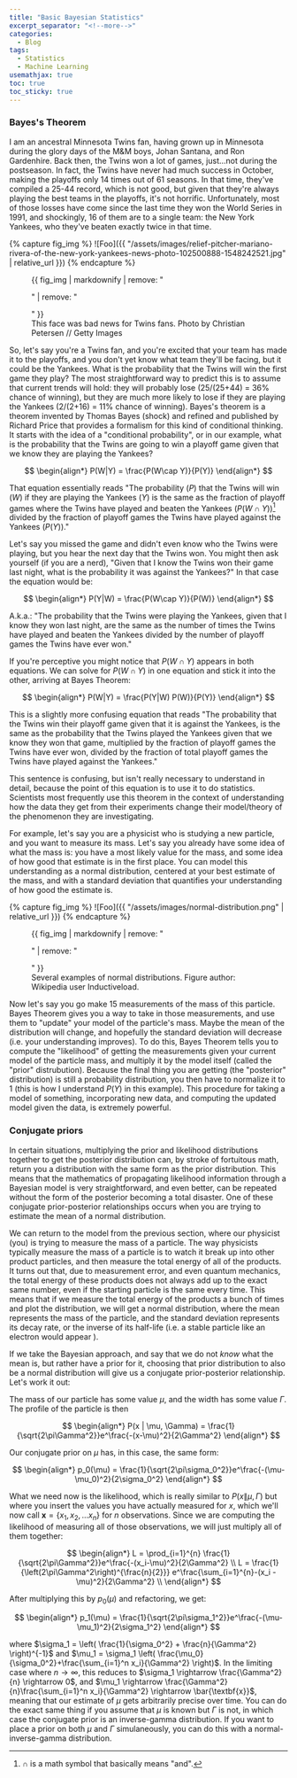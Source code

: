 ```yaml
---
title: "Basic Bayesian Statistics"
excerpt_separator: "<!--more-->"
categories:
  - Blog
tags:
  - Statistics
  - Machine Learning
usemathjax: true
toc: true
toc_sticky: true
---
```


### Bayes's Theorem

I am an ancestral Minnesota Twins fan, having grown up in Minnesota during the glory days of the M&M boys, Johan Santana, and Ron Gardenhire. Back then, the Twins won a lot of games, just...not during the postseason. In fact, the Twins have never had much success in October, making the playoffs only 14 times out of 61 seasons. In that time, they've compiled a 25-44 record, which is not good, but given that they're always playing the best teams in the playoffs, it's not horrific. Unfortunately, most of those losses have come since the last time they won the World Series in 1991, and shockingly, 16 of them are to a single team: the New York Yankees, who they've beaten exactly twice in that time.

{% capture fig_img %}
![Foo]({{ "/assets/images/relief-pitcher-mariano-rivera-of-the-new-york-yankees-news-photo-102500888-1548242521.jpg" | relative_url }})
{% endcapture %}

<figure>
  {{ fig_img | markdownify | remove: "<p>" | remove: "</p>" }}
  <figcaption>This face was bad news for Twins fans. Photo by Christian Petersen // Getty Images</figcaption>
</figure>

So, let's say you're a Twins fan, and you're excited that your team has made it to the playoffs, and you don't yet know what team they'll be facing, but it could be the Yankees. What is the probability that the Twins will win the first game they play? The most straightforward way to predict this is to assume that current trends will hold: they will probably lose (25/(25+44) = 36% chance of winning), but they are much more likely to lose if they are playing the Yankees (2/(2+16) = 11% chance of winning). Bayes's theorem is a theorem invented by Thomas Bayes (shock) and refined and published by Richard Price that provides a formalism for this kind of conditional thinking. It starts with the idea of a "conditional probability", or in our example, what is the probability that the Twins are going to win a playoff game given that we know they are playing the Yankees?

$$
\begin{align*}
P(W|Y) = \frac{P(W\cap Y)}{P(Y)}
\end{align*}
$$

That equation essentially reads "The probability ($P$) that the Twins will win ($W$) if they are playing the Yankees ($Y$) is the same as the fraction of playoff games where the Twins have played and beaten the Yankees ($P(W\cap Y)$)[^1] divided by the fraction of playoff games the Twins have played against the Yankees ($P(Y)$)."

Let's say you missed the game and didn't even know who the Twins were playing, but you hear the next day that the Twins won. You might then ask yourself (if you are a nerd), "Given that I know the Twins won their game last night, what is the probability it was against the Yankees?" In that case the equation would be:

$$
\begin{align*}
P(Y|W) = \frac{P(W\cap Y)}{P(W)}
\end{align*}
$$

A.k.a.: "The probability that the Twins were playing the Yankees, given that I know they won last night, are the same as the number of times the Twins have played and beaten the Yankees divided by the number of playoff games the Twins have ever won."

If you're perceptive you might notice that $P(W\cap Y)$ appears in both equations. We can solve for $P(W\cap Y)$ in one equation and stick it into the other, arriving at Bayes Theorem:

$$
\begin{align*}
P(W|Y) = \frac{P(Y|W) P(W)}{P(Y)}
\end{align*}
$$

This is a slightly more confusing equation that reads "The probability that the Twins win their playoff game given that it is against the Yankees, is the same as the probability that the Twins played the Yankees given that we know they won that game, multiplied by the fraction of playoff games the Twins have ever won, divided by the fraction of total playoff games the Twins have played against the Yankees." 

This sentence is confusing, but isn't really necessary to understand in detail, because the point of this equation is to use it to do statistics. Scientists most frequently use this theorem in the context of understanding how the data they get from their experiments change their model/theory of the phenomenon they are investigating.

For example, let's say you are a physicist who is studying a new particle, and you want to measure its mass. Let's say you already have some idea of what the mass is: you have a most likely value for the mass, and some idea of how good that estimate is in the first place. You can model this understanding as a normal distribution, centered at your best estimate of the mass, and with a standard deviation that quantifies your understanding of how good the estimate is.

{% capture fig_img %}
![Foo]({{ "/assets/images/normal-distribution.png" | relative_url }})
{% endcapture %}

<figure>
  {{ fig_img | markdownify | remove: "<p>" | remove: "</p>" }}
  <figcaption>Several examples of normal distributions. Figure author: Wikipedia user Inductiveload.</figcaption>
</figure>

Now let's say you go make 15 measurements of the mass of this particle. Bayes Theorem gives you a way to take in those measurements, and use them to "update" your model of the particle's mass. Maybe the mean of the distribution will change, and hopefully the standard deviation will decrease (i.e. your understanding improves). To do this, Bayes Theorem tells you to compute the "likelihood" of getting the measurements given your current model of the particle mass, and multiply it by the model itself (called the "prior" distrubution). Because the final thing you are getting (the "posterior" distribution) is still a probability distribution, you then have to normalize it to 1 (this is how I understand $P(Y)$ in this example). This procedure for taking a model of something, incorporating new data, and computing the updated model given the data, is extremely powerful.

### Conjugate priors

In certain situations, multiplying the prior and likelihood distributions together to get the posterior distribution can, by stroke of fortuitous math, return you a distribution with the same form as the prior distribution. This means that the mathematics of propagating likelihood information through a Bayesian model is very straightforward, and even better, can be repeated without the form of the posterior becoming a total disaster. One of these conjugate prior-posterior relationships occurs when you are trying to estimate the mean of a normal distribution.

We can return to the model from the previous section, where our physicist (you) is trying to measure the mass of a particle. The way physicists typically measure the mass of a particle is to watch it break up into other product particles, and then measure the total energy of all of the products. It turns out that, due to measurement error, and even quantum mechanics, the total energy of these products does not always add up to the exact same number, even if the starting particle is the same every time. This means that if we measure the total energy of the products a bunch of times and plot the distribution, we will get a normal distribution, where the mean represents the mass of the particle, and the standard deviation represents its decay rate, or the inverse of its half-life (i.e. a stable particle like an electron would appear ).

If we take the Bayesian approach, and say that we do not *know* what the mean is, but rather have a prior for it, choosing that prior distribution to also be a normal distribution will give us a conjugate prior-posterior relationship. Let's work it out:

The mass of our particle has some value $\mu$, and the width has some value $\Gamma$. The profile of the particle is then

$$
\begin{align*}
P(x | \mu, \Gamma) = \frac{1}{\sqrt{2\pi\Gamma^2}}e^\frac{-(x-\mu)^2}{2\Gamma^2}
\end{align*}
$$

Our conjugate prior on $\mu$ has, in this case, the same form:

$$
\begin{align*}
p_0(\mu) = \frac{1}{\sqrt{2\pi\sigma_0^2}}e^\frac{-(\mu-\mu_0)^2}{2\sigma_0^2}
\end{align*}
$$

What we need now is the likelihood, which is really similar to $P\left(x \| \mu, \Gamma\right)$ but where you insert the values you have actually measured for $x$, which we'll now call $\textbf{x} = \{x_1, x_2, ... x_n\}$ for $n$ observations. Since we are computing the likelihood of measuring all of those observations, we will just multiply all of them together:

$$
\begin{align*}
L = \prod_{i=1}^{n} \frac{1}{\sqrt{2\pi\Gamma^2}}e^\frac{-(x_i-\mu)^2}{2\Gamma^2} \\
L = \frac{1}{\left(2\pi\Gamma^2\right)^{\frac{n}{2}}} e^\frac{\sum_{i=1}^{n}-(x_i - \mu)^2}{2\Gamma^2} \\
\end{align*}
$$

After multiplying this by $p_0(\mu)$ and refactoring, we get:

$$
\begin{align*}
p_1(\mu) = \frac{1}{\sqrt{2\pi\sigma_1^2}}e^\frac{-(\mu-\mu_1)^2}{2\sigma_1^2}
\end{align*}
$$

where $\sigma_1 = \left( \frac{1}{\sigma_0^2} + \frac{n}{\Gamma^2} \right)^{-1}$ and $\mu_1 = \sigma_1 \left( \frac{\mu_0}{\sigma_0^2}+\frac{\sum_{i=1}^n x_i}{\Gamma^2} \right)$. In the limiting case where $n \rightarrow \infty$, this reduces to $\sigma_1 \rightarrow \frac{\Gamma^2}{n} \rightarrow 0$, and $\mu_1 \rightarrow \frac{\Gamma^2}{n}\frac{\sum_{i=1}^n x_i}{\Gamma^2} \rightarrow \bar{\textbf{x}}$, meaning that our estimate of $\mu$ gets arbitrarily precise over time. You can do the exact same thing if you assume that $\mu$ is known but $\Gamma$ is not, in which case the conjugate prior is an inverse-gamma distribution. If you want to place a prior on both $\mu$ and $\Gamma$ simulaneously, you can do this with a normal-inverse-gamma distribution.



[^1]: $\cap$ is a math symbol that basically means "and".
